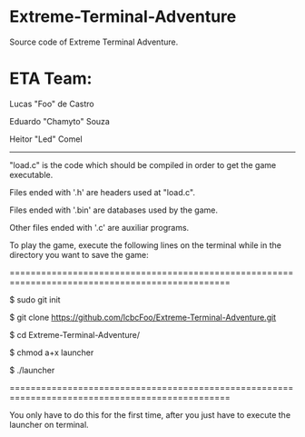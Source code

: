# Extreme-Terminal-Adventure

Source code of Extreme Terminal Adventure.

# ETA Team:

Lucas "Foo" de Castro

Eduardo "Chamyto" Souza

Heitor "Led" Comel

-------------------------------------------------------------------------------------------------

"load.c" is the code which should be compiled in order to get the game executable.

Files ended with '.h' are headers used at "load.c".

Files ended with '.bin' are databases used by the game.

Other files ended with '.c' are auxiliar programs.


To play the game, execute the following lines on the terminal while in the directory you want to
save the game:

================================================================================================

$ sudo git init

$ git clone https://github.com/lcbcFoo/Extreme-Terminal-Adventure.git

$ cd Extreme-Terminal-Adventure/

$ chmod a+x launcher

$ ./launcher

================================================================================================

You only have to do this for the first time, after you just have to execute the launcher on 
terminal.